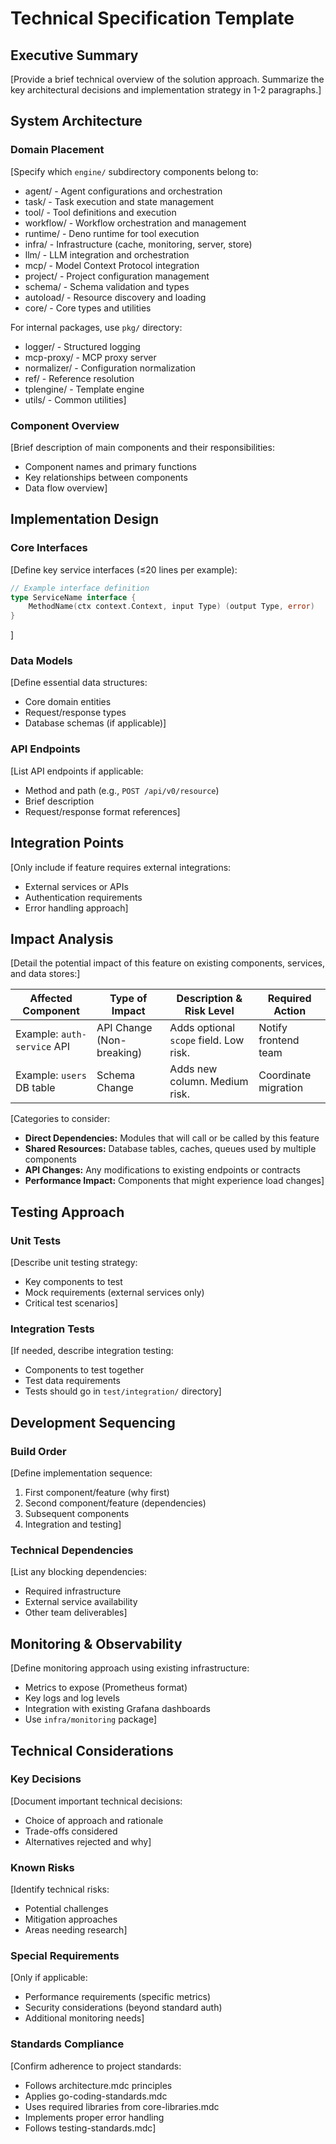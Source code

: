 # Technical Specification Template

## Executive Summary

[Provide a brief technical overview of the solution approach. Summarize the key architectural decisions and implementation strategy in 1-2 paragraphs.]

## System Architecture

### Domain Placement

[Specify which `engine/` subdirectory components belong to:

- agent/ - Agent configurations and orchestration
- task/ - Task execution and state management
- tool/ - Tool definitions and execution
- workflow/ - Workflow orchestration and management
- runtime/ - Deno runtime for tool execution
- infra/ - Infrastructure (cache, monitoring, server, store)
- llm/ - LLM integration and orchestration
- mcp/ - Model Context Protocol integration
- project/ - Project configuration management
- schema/ - Schema validation and types
- autoload/ - Resource discovery and loading
- core/ - Core types and utilities

For internal packages, use `pkg/` directory:

- logger/ - Structured logging
- mcp-proxy/ - MCP proxy server
- normalizer/ - Configuration normalization
- ref/ - Reference resolution
- tplengine/ - Template engine
- utils/ - Common utilities]

### Component Overview

[Brief description of main components and their responsibilities:

- Component names and primary functions
- Key relationships between components
- Data flow overview]

## Implementation Design

### Core Interfaces

[Define key service interfaces (≤20 lines per example):

```go
// Example interface definition
type ServiceName interface {
    MethodName(ctx context.Context, input Type) (output Type, error)
}
```

]

### Data Models

[Define essential data structures:

- Core domain entities
- Request/response types
- Database schemas (if applicable)]

### API Endpoints

[List API endpoints if applicable:

- Method and path (e.g., `POST /api/v0/resource`)
- Brief description
- Request/response format references]

## Integration Points

[Only include if feature requires external integrations:

- External services or APIs
- Authentication requirements
- Error handling approach]

## Impact Analysis

[Detail the potential impact of this feature on existing components, services, and data stores:]

| Affected Component          | Type of Impact            | Description & Risk Level               | Required Action      |
| --------------------------- | ------------------------- | -------------------------------------- | -------------------- |
| Example: `auth-service` API | API Change (Non-breaking) | Adds optional `scope` field. Low risk. | Notify frontend team |
| Example: `users` DB table   | Schema Change             | Adds new column. Medium risk.          | Coordinate migration |

[Categories to consider:

- **Direct Dependencies:** Modules that will call or be called by this feature
- **Shared Resources:** Database tables, caches, queues used by multiple components
- **API Changes:** Any modifications to existing endpoints or contracts
- **Performance Impact:** Components that might experience load changes]

## Testing Approach

### Unit Tests

[Describe unit testing strategy:

- Key components to test
- Mock requirements (external services only)
- Critical test scenarios]

### Integration Tests

[If needed, describe integration testing:

- Components to test together
- Test data requirements
- Tests should go in `test/integration/` directory]

## Development Sequencing

### Build Order

[Define implementation sequence:

1. First component/feature (why first)
2. Second component/feature (dependencies)
3. Subsequent components
4. Integration and testing]

### Technical Dependencies

[List any blocking dependencies:

- Required infrastructure
- External service availability
- Other team deliverables]

## Monitoring & Observability

[Define monitoring approach using existing infrastructure:

- Metrics to expose (Prometheus format)
- Key logs and log levels
- Integration with existing Grafana dashboards
- Use `infra/monitoring` package]

## Technical Considerations

### Key Decisions

[Document important technical decisions:

- Choice of approach and rationale
- Trade-offs considered
- Alternatives rejected and why]

### Known Risks

[Identify technical risks:

- Potential challenges
- Mitigation approaches
- Areas needing research]

### Special Requirements

[Only if applicable:

- Performance requirements (specific metrics)
- Security considerations (beyond standard auth)
- Additional monitoring needs]

### Standards Compliance

[Confirm adherence to project standards:

- Follows architecture.mdc principles
- Applies go-coding-standards.mdc
- Uses required libraries from core-libraries.mdc
- Implements proper error handling
- Follows testing-standards.mdc]
